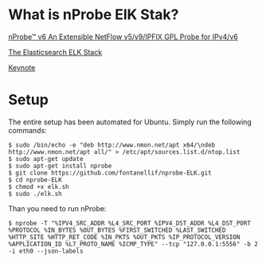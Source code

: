 # What is nProbe ElK Stak?

[nProbe™ v6 An Extensible NetFlow v5/v9/IPFIX GPL Probe for IPv4/v6](http://www.ntop.org/products/nprobe/)

[The Elasticsearch ELK Stack](http://www.elasticsearch.org/overview/)

[Keynote](/nProbe_App_for_Splunk_and_ELK.pdf "nProbe Splunk and ELK")
# Setup

The entire setup has been automated for Ubuntu. Simply run the following commands:

```
$ sudo /bin/echo -e "deb http://www.nmon.net/apt x64/\ndeb http://www.nmon.net/apt all/" > /etc/apt/sources.list.d/ntop.list
$ sudo apt-get update
$ sudo apt-get install nprobe
$ git clone https://github.com/fontanellif/nprobe-ELK.git
$ cd nprobe-ELK
$ chmod +x elk.sh
$ sudo ./elk.sh
```

Than you need to run nProbe:

```
$ nprobe -T "%IPV4_SRC_ADDR %L4_SRC_PORT %IPV4_DST_ADDR %L4_DST_PORT %PROTOCOL %IN_BYTES %OUT_BYTES %FIRST_SWITCHED %LAST_SWITCHED %HTTP_SITE %HTTP_RET_CODE %IN_PKTS %OUT_PKTS %IP_PROTOCOL_VERSION %APPLICATION_ID %L7_PROTO_NAME %ICMP_TYPE" --tcp "127.0.0.1:5556" -b 2 -i eth0 --json-labels
```
